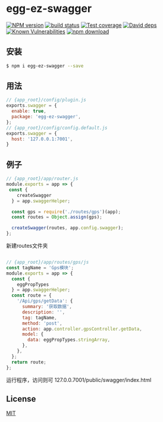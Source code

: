 # egg-ez-swagger

[![NPM version][npm-image]][npm-url]
[![build status][travis-image]][travis-url]
[![Test coverage][codecov-image]][codecov-url]
[![David deps][david-image]][david-url]
[![Known Vulnerabilities][snyk-image]][snyk-url]
[![npm download][download-image]][download-url]

[npm-image]: https://img.shields.io/npm/v/egg-ez-swagger.svg?style=flat-square
[npm-url]: https://npmjs.org/package/egg-ez-swagger
[travis-image]: https://img.shields.io/travis/eggjs/egg-ez-swagger.svg?style=flat-square
[travis-url]: https://travis-ci.org/eggjs/egg-ez-swagger
[codecov-image]: https://img.shields.io/codecov/c/github/eggjs/egg-ez-swagger.svg?style=flat-square
[codecov-url]: https://codecov.io/github/eggjs/egg-ez-swagger?branch=master
[david-image]: https://img.shields.io/david/eggjs/egg-ez-swagger.svg?style=flat-square
[david-url]: https://david-dm.org/eggjs/egg-ez-swagger
[snyk-image]: https://snyk.io/test/npm/egg-ez-swagger/badge.svg?style=flat-square
[snyk-url]: https://snyk.io/test/npm/egg-ez-swagger
[download-image]: https://img.shields.io/npm/dm/egg-ez-swagger.svg?style=flat-square
[download-url]: https://npmjs.org/package/egg-ez-swagger

<!--
Description here.
-->

## 安装

```bash
$ npm i egg-ez-swagger --save
```

## 用法

```js
// {app_root}/config/plugin.js
exports.swagger = {
  enable: true,
  package: 'egg-ez-swagger',
};
// {app_root}/config/config.default.js
exports.swagger = {
  host: '127.0.0.1:7001',
}
```

## 例子

```js
// {app_root}/app/router.js
module.exports = app => {
 const {
    createSwagger
  } = app.swaggerHelper;

  const gps = require('./routes/gps')(app);
  const routes = Object.assign(gps);

  createSwagger(routes, app.config.swagger);
};

```

新建routes文件夹

```js

// {app_root}/app/routes/gps/js
const tagName = 'Gps模块';
module.exports = app => {
  const {
    eggPropTypes
  } = app.swaggerHelper;
  const route = {
    '/Api/gps/getData': {
      summary: '获取数据',
      description: '',
      tag: tagName,
      method: 'post',
      action: app.controller.gpsController.getData,
      model: {
        data: eggPropTypes.stringArray,
      },
    },
  };
  return route;
};
```

运行程序，访问则可
127.0.0.7001/public/swagger/index.html

## License

[MIT](LICENSE)
